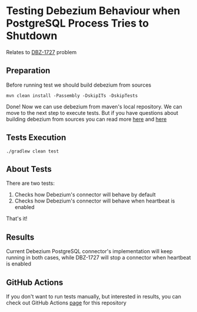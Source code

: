 # Testing Debezium Behaviour when PostgreSQL Process Tries to Shutdown
Relates to [DBZ-1727](https://issues.redhat.com/browse/DBZ-1727) problem

## Preparation
Before running test we should build debezium from sources
```
mvn clean install -Passembly -DskipITs -DskipTests
```

Done! Now we can use debezium from maven's local repository. We can move to
the next step to execute tests. But if you have questions about building
debezium from sources you can read more [here](https://github.com/debezium/debezium#building-the-code)
and [here](https://github.com/debezium/debezium/blob/master/CONTRIBUTE.md#building-locally)

## Tests Execution
```
./gradlew clean test
```

## About Tests
There are two tests:
1. Checks how Debezium's connector will behave by default
2. Checks how Debezium's connector will behave when heartbeat is enabled

That's it!

## Results
Current Debezium PostgreSQL connector's implementation
will keep running in both cases, while DBZ-1727 will
stop a connector when heartbeat is enabled

## GitHub Actions
If you don't want to run tests manually, but interested in results,
you can check out GitHub Actions [page](https://github.com/igabaydulin/debezium-postgres-shutdown/actions) for this repository

